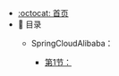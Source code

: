 - [:octocat: 首页](/README)
- :memo: 目录
    - SpringCloudAlibaba：

        - [第1节：](/md/SpringCloudAlibaba/【SpringCloud-Alibaba】环境搭建以及注意事项.md)
       

       